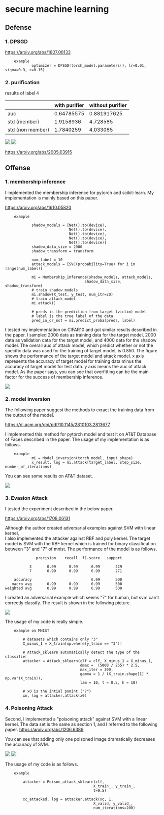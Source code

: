 # secure machine learning

## Defense

### 1. DPSGD

https://arxiv.org/abs/1607.00133

        example
                optimizer = DPSGD(torch_model.parameters(), lr=0.01, sigma=0.3, c=0.15)

### 2. purification

results of label 4

|                  | with purifier | without purifier |
| ---------------- | ------------- | ---------------- |
| auc              | 0.64785575    | 0.881917625      |
| std (member)     | 1.9158936     | 4.728585         |
| std (non member) | 1.7840259     | 4.033065         |



![](img/without_purification.png)
![](img/with_purification.png)

https://arxiv.org/abs/2005.03915

## Offense

### 1. membership inference

I implemented the membership inference for pytorch and scikit-learn.
My implementation is mainly based on this paper.

https://arxiv.org/abs/1610.05820

        example

                shadow_models = [Net().to(device),
                                 Net().to(device),
                                 Net().to(device),
                                 Net().to(device),
                                 Net().to(device)]
                shadow_data_size = 2000
                shadow_transform = transform

                num_label = 10
                attack_models = [SVC(probability=True) for i in range(num_label)]

                mi = Membership_Inference(shadow_models, attack_models,
                                        shadow_data_size, shadow_transform)
                # train shadow models
                mi.shadow(X_test, y_test, num_itr=20)
                # train attack model
                mi.attack()

                # preds is the prediction from target (victim) model
                # label is the true label of the data
                pred_in_or_not = mi.predict_proba(preds, label)

I tested my implementation on CIFAR10 and got similar results described in the paper. I sampled 2000 data as training data for the target model, 2000 data as validation data for the target model, and 4000 data for the shadow model. The overall auc of attack model, which predict whether or not the specific data was used for the training of target model, is 0.850.
The figure shows the performance of the target model and attack model. x axis represents the accuracy of target model for training data minus the accuracy of target model for test data. y axis means the auc of attack model. As the paper says, you can see that
overfitting can be the main factor for the success of membership inference.

![](img/membership_inference_overfitting.png)


### 2. model inversion

The following paper suggest the methods to exract the training data from the output of the model.

https://dl.acm.org/doi/pdf/10.1145/2810103.2813677

I implemented this method for pytorch model and test it on AT&T Database of Faces described in the paper.
The usage of my implementation is as follows.

        example
                mi = Model_inversion(torch_model, input_shape)
                x_result, log = mi.attack(target_label, step_size, number_of_iterations)

You can see some results on AT&T dataset.

![](img/model_inversion.png)



### 3. Evasion Attack
I tested the experiment described in the below paper.

https://arxiv.org/abs/1708.06131

Although the author created adversarial examples against SVM with linear kernel,\
I also implemented the attacker against RBF and poly kernel.
The target model is SVM with the RBF kernel which is trained for binary classification
between "3" and "7" of mnist.
The performance of the model is as follows.

                  precision    recall  f1-score   support

               3       0.99      0.99      0.99       229
               7       0.99      0.99      0.99       271

        accuracy                           0.99       500
       macro avg       0.99      0.99      0.99       500
    weighted avg       0.99      0.99      0.99       500


I created an adversarial example which seems "7" for human, but svm can't correctly classify. The result is shown in the following picture.

![](img/output.png)

The usage of my code is really simple.

        example on MNIST

            # datasets which contains only "3"
            X_minus_1 = X_train[np.where(y_train == "3")]

            # Attack_sklearn automatically detect the type of the classifier
            attacker = Attack_sklearn(clf = clf, X_minus_1 = X_minus_1,
                                      dmax =  (5000 / 255) * 2.5,
                                      max_iter = 300,
                                      gamma = 1 / (X_train.shape[1] * np.var(X_train)),
                                      lam = 10, t = 0.5, h = 10)

            # x0 is the intial ponint ("7")
            xm, log = attacker.attack(x0)


### 4. Poisoning Attack

Second, I implemented a "poisoning attack" against SVM with a linear kernel.
The data set is the same as section 1, and I referred to the following paper.
https://arxiv.org/abs/1206.6389

You can see that adding only one poisoned image dramatically decreases the accuracy of SVM.

![](img/poison_loss.png)
![](img/poison_example.png)

The usage of my code is as follows.

        example

            attacker = Poison_attack_sklearn(clf,
                                            X_train_, y_train_,
                                            t=0.5)

            xc_attacked, log = attacker.attack(xc, 1,
                                            X_valid, y_valid_,
                                            num_iterations=200)

